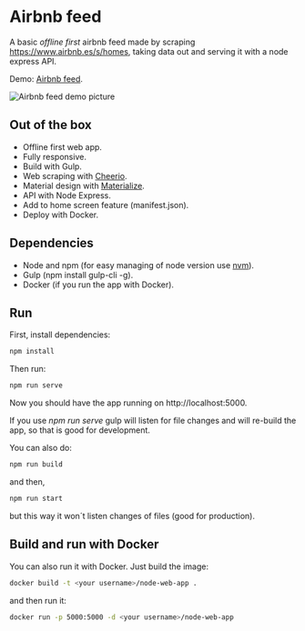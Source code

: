 # Airbnb feed
A basic *offline first* airbnb feed made by scraping https://www.airbnb.es/s/homes, taking data out and serving it with a node express API.

Demo: [Airbnb feed](https://fcarmona.com).

![Airbnb feed demo picture](http://i64.tinypic.com/2isia35.png)

## Out of the box

* Offline first web app.
* Fully responsive.
* Build with Gulp.
* Web scraping with [Cheerio](https://github.com/cheeriojs/cheerio).
* Material design with [Materialize](http://materializecss.com/).
* API with Node Express.
* Add to home screen feature (manifest.json).
* Deploy with Docker.

## Dependencies

* Node and npm (for easy managing of node version use [nvm](https://github.com/creationix/nvm)).
* Gulp (npm install gulp-cli -g).
* Docker (if you run the app with Docker).

## Run

First, install dependencies:
```sh
npm install
```
Then run:

```sh
npm run serve
```

Now you should have the app running on http://localhost:5000.

If you use *npm run serve* gulp will listen for file changes and will re-build the app, so that is good for development.

You can also do:

```sh
npm run build
```
and then,

```sh
npm run start
```
but this way it won´t listen changes of files (good for production).

## Build and run with Docker

You can also run it with Docker. Just build the image:
```sh
docker build -t <your username>/node-web-app .
```
and then run it:
```sh
docker run -p 5000:5000 -d <your username>/node-web-app
```
